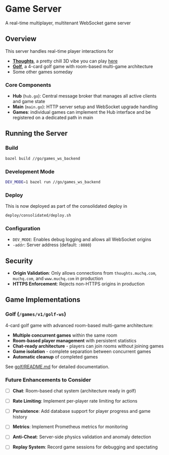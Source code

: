 # Game Server

A real-time multiplayer, multitenant WebSocket game server

## Overview
This server handles real-time player interactions for
- **[Thoughts](../thoughts)**, a pretty chill 3D vibe you can play [here](https://muchq.com/thoughts)
- **[Golf](golf/)**, a 4-card golf game with room-based multi-game architecture
- Some other games someday

### Core Components
- **Hub** (`hub.go`): Central message broker that manages all active clients and game state
- **Main** (`main.go`): HTTP server setup and WebSocket upgrade handling
- **Games**: individual games can implement the Hub interface and be registered on a dedicated path in main

## Running the Server

### Build
```bash
bazel build //go/games_ws_backend
```

### Development Mode
```bash
DEV_MODE=1 bazel run //go/games_ws_backend
```

### Deploy
This is now deployed as part of the consolidated deploy in
```bash
deploy/consolidated/deploy.sh
```

### Configuration

- `DEV_MODE`: Enables debug logging and allows all WebSocket origins
- `-addr`: Server address (default: `:8080`)

## Security

- **Origin Validation**: Only allows connections from `thoughts.muchq.com`, `muchq.com`, and `www.muchq.com` in production
- **HTTPS Enforcement**: Rejects non-HTTPS origins in production

## Game Implementations

### Golf (`/games/v1/golf-ws`)
4-card golf game with advanced room-based multi-game architecture:
- **Multiple concurrent games** within the same room
- **Room-based player management** with persistent statistics
- **Chat-ready architecture** - players can join rooms without joining games
- **Game isolation** - complete separation between concurrent games
- **Automatic cleanup** of completed games

See [golf/README.md](golf/README.md) for detailed documentation.

### Future Enhancements to Consider
- [ ] **Chat**: Room-based chat system (architecture ready in golf)
- [ ] **Rate Limiting**: Implement per-player rate limiting for actions
- [ ] **Persistence**: Add database support for player progress and game history
- [ ] **Metrics**: Implement Prometheus metrics for monitoring
- [ ] **Anti-Cheat**: Server-side physics validation and anomaly detection
- [ ] **Replay System**: Record game sessions for debugging and spectating

